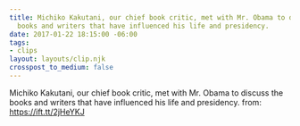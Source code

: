 ```yaml
---
title: Michiko Kakutani, our chief book critic, met with Mr. Obama to discuss the
  books and writers that have influenced his life and presidency.
date: 2017-01-22 18:15:00 -06:00
tags:
- clips
layout: layouts/clip.njk
crosspost_to_medium: false
---
```


Michiko Kakutani, our chief book critic, met with Mr. Obama to discuss the books and writers that have influenced his life and presidency.
from: https://ift.tt/2jHeYKJ